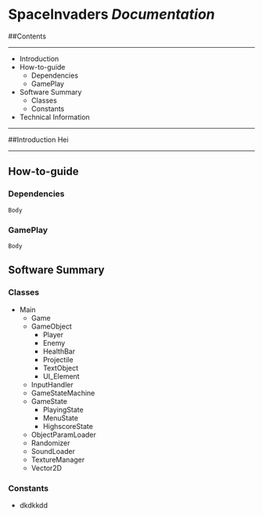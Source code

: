 

# SpaceInvaders _Documentation_ 

##Contents

---

- Introduction
- How-to-guide
    - Dependencies
    - GamePlay
- Software Summary
    - Classes
    - Constants
- Technical Information



---
##Introduction
    Hei

---

## How-to-guide
  ### Dependencies
    Body

  ### GamePlay
    Body

## Software Summary
### Classes
- Main
  - Game
  - GameObject
    - Player
    - Enemy
    - HealthBar
    - Projectile
    - TextObject
    - UI_Element
  - InputHandler
  - GameStateMachine
  - GameState
    - PlayingState
    - MenuState
    - HighscoreState
  - ObjectParamLoader
  - Randomizer
  - SoundLoader
  - TextureManager
  - Vector2D
### Constants 
- dkdkkdd